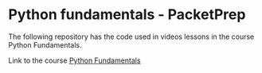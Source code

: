 # Python fundamentals - PacketPrep 

The following repository has the code used in videos lessons in the course Python Fundamentals.



Link to the course [Python Fundamentals](https://packetprep.com/course/python-fundamentals)

